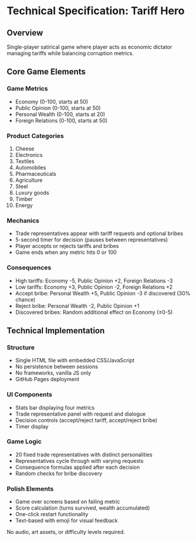 # Technical Specification: Tariff Hero

## Overview
Single-player satirical game where player acts as economic dictator managing tariffs while balancing corruption metrics.

## Core Game Elements

### Game Metrics
- Economy (0-100, starts at 50)
- Public Opinion (0-100, starts at 50)
- Personal Wealth (0-100, starts at 20)
- Foreign Relations (0-100, starts at 50)

### Product Categories
1. Cheese
2. Electronics
3. Textiles
4. Automobiles
5. Pharmaceuticals
6. Agriculture
7. Steel
8. Luxury goods
9. Timber
10. Energy

### Mechanics
- Trade representatives appear with tariff requests and optional bribes
- 5-second timer for decision (pauses between representatives)
- Player accepts or rejects tariffs and bribes
- Game ends when any metric hits 0 or 100

### Consequences
- High tariffs: Economy -5, Public Opinion +2, Foreign Relations -3
- Low tariffs: Economy +3, Public Opinion -2, Foreign Relations +2
- Accept bribe: Personal Wealth +5, Public Opinion -3 if discovered (30% chance)
- Reject bribe: Personal Wealth -2, Public Opinion +1
- Discovered bribes: Random additional effect on Economy (±0-5)

## Technical Implementation

### Structure
- Single HTML file with embedded CSS/JavaScript
- No persistence between sessions
- No frameworks, vanilla JS only
- GitHub Pages deployment

### UI Components
- Stats bar displaying four metrics
- Trade representative panel with request and dialogue
- Decision controls (accept/reject tariff, accept/reject bribe)
- Timer display

### Game Logic
- 20 fixed trade representatives with distinct personalities
- Representatives cycle through with varying requests
- Consequence formulas applied after each decision
- Random checks for bribe discovery

### Polish Elements
- Game over screens based on failing metric
- Score calculation (turns survived, wealth accumulated)
- One-click restart functionality
- Text-based with emoji for visual feedback

No audio, art assets, or difficulty levels required.
